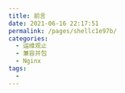 ```yaml
---
title: 前言
date: 2021-06-16 22:17:51
permalink: /pages/shellc1e97b/
categories:
  - 运维观止
  - 兼容并包
  - Nginx
tags:
  - 
---
```

